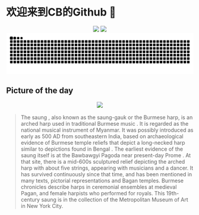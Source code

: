 
# 欢迎来到CB的Github 👋

<div align="center">
  <img height="137px" src="https://github-readme-stats.vercel.app/api?username=SuperCB&show_icons=true&theme=radical" />
  <img height="137px" src="https://github-readme-stats.vercel.app/api/top-langs/?username=SuperCB&hide_title=true&hide_border=true&layout=compact&langs_count=6&text_color=000&icon_color=fff" />
</div>


<div align="center">
    <img src="./contribution-snake/github-contribution-grid-snake.svg" />
</div>



## Picture of the day
<div align="center">
  <img width=400px src="https://upload.wikimedia.org/wikipedia/commons/thumb/4/4f/Saung-Gauk.jpg/600px-Saung-Gauk.jpg" />
</div>

>The  saung , also known as the  saung-gauk  or the Burmese harp, is an arched  harp  used in traditional  Burmese music . It is regarded as the national musical instrument of Myanmar. It was possibly introduced as early as 500 AD from southeastern India, based on archaeological evidence of Burmese temple reliefs that depict a long-necked harp similar to depictions found in  Bengal . The earliest evidence of the  saung  itself is at the  Bawbawgyi Pagoda  near present-day  Prome . At that site, there is a mid-600s sculptured relief depicting the arched harp with about five strings, appearing with musicians and a dancer. It has survived continuously since that time, and has been mentioned in many texts, pictorial representations and  Bagan  temples.  Burmese chronicles  describe harps in ceremonial ensembles at medieval Pagan, and female harpists who performed for royals. This 19th-century  saung  is in the collection of the  Metropolitan Museum of Art  in New York City.


